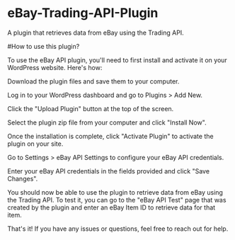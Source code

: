 # eBay-Trading-API-Plugin
A plugin that retrieves data from eBay using the Trading API.

#How to use this plugin?

To use the eBay API plugin, you'll need to first install and activate it on your WordPress website. Here's how:

Download the plugin files and save them to your computer.

Log in to your WordPress dashboard and go to Plugins > Add New.

Click the "Upload Plugin" button at the top of the screen.

Select the plugin zip file from your computer and click "Install Now".

Once the installation is complete, click "Activate Plugin" to activate the plugin on your site.

Go to Settings > eBay API Settings to configure your eBay API credentials.

Enter your eBay API credentials in the fields provided and click "Save Changes".

You should now be able to use the plugin to retrieve data from eBay using the Trading API. To test it, you can go to the "eBay API Test" page that was created by the plugin and enter an eBay Item ID to retrieve data for that item.

That's it! If you have any issues or questions, feel free to reach out for help.
